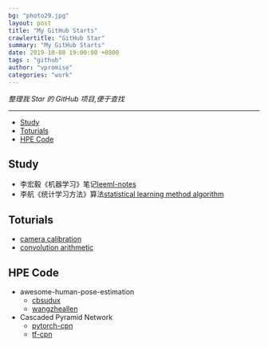 ```yaml
---
bg: "photo29.jpg"
layout: post
title: "My GitHub Starts"
crawlertitle: "GitHub Star"
summary: "My GitHub Starts"
date: 2019-10-08 19:00:00 +0800
tags : "github"
author: "vpromise"
categories: "work"
---
```


*整理我 Star 的 GitHub 项目,便于查找*

---

- [Study](#study)
- [Toturials](#toturials)
- [HPE Code](#hpe-code)

## Study
- 李宏毅《机器学习》笔记[leeml-notes](https://github.com/datawhalechina/leeml-notes)
- 李航《统计学习方法》算法[statistical learning method algorithm](https://github.com/WenDesi/lihang_book_algorithm)

## Toturials
- [camera calibration](https://github.com/CasiaFan/hikvision-fisheye-camera-calibration)
- [convolution arithmetic](https://github.com/vdumoulin/conv_arithmetic)


## HPE Code
- awesome-human-pose-estimation
  - [cbsudux](https://github.com/cbsudux/awesome-human-pose-estimation)
  - [wangzheallen](https://github.com/wangzheallen/awesome-human-pose-estimation)
- Cascaded Pyramid Network
  - [pytorch-cpn](https://github.com/GengDavid/pytorch-cpn)
  - [tf-cpn](https://github.com/chenyilun95/tf-cpn)

